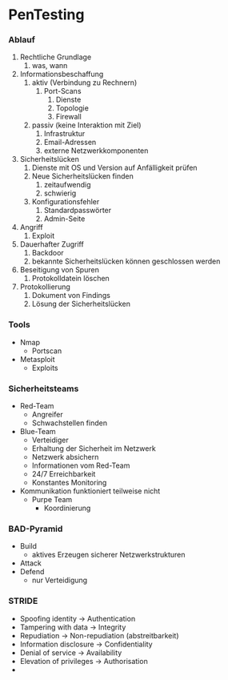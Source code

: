 # PenTesting

### Ablauf

1. Rechtliche Grundlage
    1. was, wann
2. Informationsbeschaffung
    1. aktiv (Verbindung zu Rechnern)
        1. Port-Scans
            1. Dienste
            2. Topologie
            3. Firewall
    2. passiv (keine Interaktion mit Ziel)
        1. Infrastruktur
        2. Email-Adressen
        3. externe Netzwerkkomponenten
3. Sicherheitslücken
    1. Dienste mit OS und Version auf Anfälligkeit prüfen
    2. Neue Sicherheitslücken finden
        1. zeitaufwendig
        2. schwierig
    3. Konfigurationsfehler
        1. Standardpasswörter
        2. Admin-Seite
4. Angriff
    1. Exploit
5. Dauerhafter Zugriff
    1. Backdoor
    2. bekannte Sicherheitslücken können geschlossen werden
6. Beseitigung von Spuren
    1. Protokolldatein löschen
7. Protokollierung
    1. Dokument von Findings
    2. Lösung der Sicherheitslücken
    

### Tools

- Nmap
    - Portscan
- Metasploit
    - Exploits

### Sicherheitsteams

- Red-Team
    - Angreifer
    - Schwachstellen finden
- Blue-Team
    - Verteidiger
    - Erhaltung der Sicherheit im Netzwerk
    - Netzwerk absichern
    - Informationen vom Red-Team
    - 24/7 Erreichbarkeit
    - Konstantes Monitoring
- Kommunikation funktioniert teilweise nicht
    - Purpe Team
        - Koordinierung

 

### BAD-Pyramid

- Build
    - aktives Erzeugen sicherer Netzwerkstrukturen
- Attack
- Defend
    - nur Verteidigung

### STRIDE

- Spoofing identity → Authentication
- Tampering with data → Integrity
- Repudiation → Non-repudiation (abstreitbarkeit)
- Information disclosure → Confidentiality
- Denial of service → Availability
- Elevation of privileges → Authorisation
-